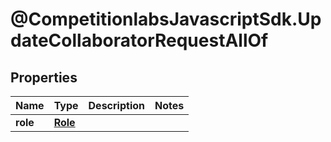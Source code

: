 # @CompetitionlabsJavascriptSdk.UpdateCollaboratorRequestAllOf

## Properties

Name | Type | Description | Notes
------------ | ------------- | ------------- | -------------
**role** | [**Role**](Role.md) |  | 


